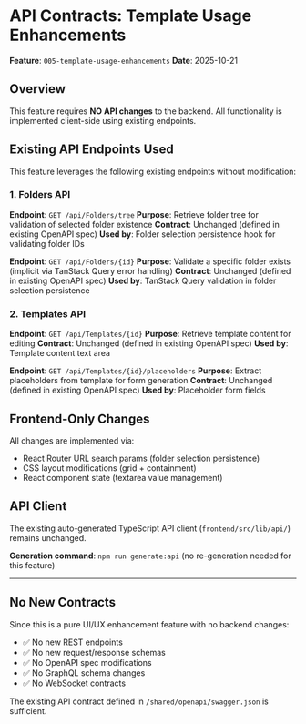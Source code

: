 # API Contracts: Template Usage Enhancements

**Feature**: `005-template-usage-enhancements`
**Date**: 2025-10-21

## Overview

This feature requires **NO API changes** to the backend. All functionality is implemented client-side using existing endpoints.

## Existing API Endpoints Used

This feature leverages the following existing endpoints without modification:

### 1. Folders API

**Endpoint**: `GET /api/Folders/tree`
**Purpose**: Retrieve folder tree for validation of selected folder existence
**Contract**: Unchanged (defined in existing OpenAPI spec)
**Used by**: Folder selection persistence hook for validating folder IDs

**Endpoint**: `GET /api/Folders/{id}`
**Purpose**: Validate a specific folder exists (implicit via TanStack Query error handling)
**Contract**: Unchanged (defined in existing OpenAPI spec)
**Used by**: TanStack Query validation in folder selection persistence

### 2. Templates API

**Endpoint**: `GET /api/Templates/{id}`
**Purpose**: Retrieve template content for editing
**Contract**: Unchanged (defined in existing OpenAPI spec)
**Used by**: Template content text area

**Endpoint**: `GET /api/Templates/{id}/placeholders`
**Purpose**: Extract placeholders from template for form generation
**Contract**: Unchanged (defined in existing OpenAPI spec)
**Used by**: Placeholder form fields

## Frontend-Only Changes

All changes are implemented via:
- React Router URL search params (folder selection persistence)
- CSS layout modifications (grid + containment)
- React component state (textarea value management)

## API Client

The existing auto-generated TypeScript API client (`frontend/src/lib/api/`) remains unchanged.

**Generation command**: `npm run generate:api` (no re-generation needed for this feature)

---

## No New Contracts

Since this is a pure UI/UX enhancement feature with no backend changes:
- ✅ No new REST endpoints
- ✅ No new request/response schemas
- ✅ No OpenAPI spec modifications
- ✅ No GraphQL schema changes
- ✅ No WebSocket contracts

The existing API contract defined in `/shared/openapi/swagger.json` is sufficient.
